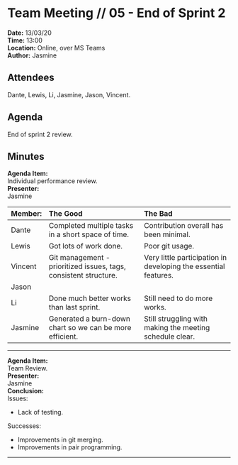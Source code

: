 # Team Meeting // 05 - End of Sprint 2
**Date:** 13/03/20\
**Time:** 13:00\
**Location:** Online, over MS Teams\
**Author:** Jasmine
## Attendees
Dante, Lewis, Li, Jasmine, Jason, Vincent.

## Agenda
End of sprint 2 review.

## Minutes
**Agenda Item:**\
Individual performance review.\
**Presenter:**\
Jasmine

| Member: | The Good | The Bad |
|:--------|:---------|:--------|
|Dante|Completed multiple tasks in a short space of time.|Contribution overall has been minimal.|
|Lewis|Got lots of work done.|Poor git usage.|
|Vincent|Git management - prioritized issues, tags, consistent structure.|Very little participation in developing the essential features.|
|Jason|||
|Li|Done much better works than last sprint.|Still need to do more works.|
|Jasmine|Generated a burn-down chart so we can be more efficient.|Still struggling with making the meeting schedule clear.|
---
**Agenda Item:**\
Team Review.\
**Presenter:**\
Jasmine\
**Conclusion:**\
Issues:
* Lack of testing.

Successes:
* Improvements in git merging.
* Improvements in pair programming.
---